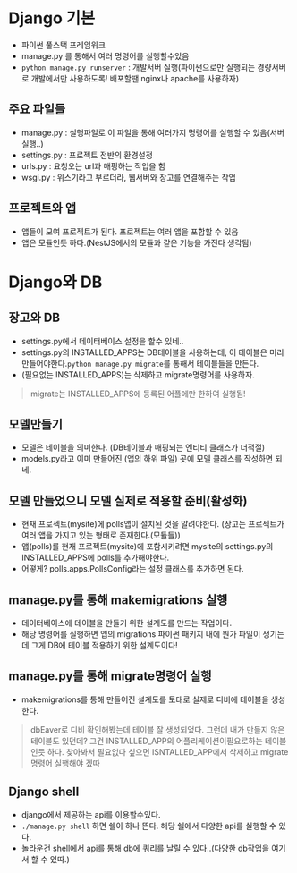 # Django 기본

- 파이썬 풀스택 프레임워크
- manage.py 를 통해서 여러 명령어를 실행할수있음
- `python manage.py runserver` : 개발서버 실행(파이썬으로만 실행되는 경량서버로 개발에서만 사용하도록! 배포할땐 nginx나 apache를 사용하자)

## 주요 파일들

- manage.py : 실행파일로 이 파일을 통해 여러가지 명령어를 실행할 수 있음(서버 실행..)
- settings.py : 프로젝트 전반의 환경설정
- urls.py : 요청오는 url과 매핑하는 작업을 함
- wsgi.py : 위스기라고 부르더라, 웹서버와 장고를 연결해주는 작업

## 프로젝트와 앱
- 앱들이 모여 프로젝트가 된다. 프로젝트는 여러 앱을 포함할 수 있음
- 앱은 모듈인듯 하다.(NestJS에서의 모듈과 같은 기능을 가진다 생각됨)

# Django와 DB

## 장고와 DB
- settings.py에서 데이터베이스 설정을 할수 있네..
- settings.py의 INSTALLED_APPS는 DB테이블을 사용하는데, 이 테이블은 미리 만들어야한다.`python manage.py migrate`를 통해서 테이블들을 만든다.
- (필요없는 INSTALLED_APPS)는 삭제하고 migrate명령어를 사용하자.

> migrate는 INSTALLED_APPS에 등록된 어플에만 한하여 실행됨!

## 모델만들기
- 모델은 테이블을 의미한다. (DB테이블과 매핑되는 엔티티 클래스가 더적절)
- models.py라고 이미 만들어진 (앱의 하위 파일) 곳에 모델 클래스를 작성하면 되네.

## 모델 만들었으니 모델 실제로 적용할 준비(활성화)
- 현재 프로젝트(mysite)에 polls앱이 설치된 것을 알려야한다. (장고는 프로젝트가 여러 앱을 가지고 있는 형태로 존재한다.(모듈들))
- 앱(polls)를 현재 프로젝트(mysite)에 포함시키려면 mysite의 settings.py의 INSTALLED_APPS에 polls를 추가해야한다.
- 어떻게? polls.apps.PollsConfig라는 설정 클래스를 추가하면 된다.

## manage.py를 통해 makemigrations 실행
- 데이터베이스에 테이블을 만들기 위한 설계도를 만드는 작업이다.
- 해당 명령어를 실행하면 앱의 migrations 파이썬 패키지 내에 뭔가 파일이 생기는데 그게 DB에 테이블 적용하기 위한 설계도이다! 

## manage.py를 통해 migrate명령어 실행
- makemigrations를 통해 만들어진 설계도를 토대로 실제로 디비에 테이블을 생성한다.

> dbEaver로 디비 확인해봤는데 테이블 잘 생성되었다. 그런데 내가 만들지 않은 테이블도 있던데? 그건 INSTALLED_APP의 어플리케이션이필요로하는 테이블 인듯 하다. 찾아봐서 필요없다 싶으면 ISNTALLED_APP에서 삭제하고 migrate명령어 실행해야 겠따

## Django shell
- django에서 제공하는 api를 이용할수있다.
- `./manage.py shell` 하면 쉘이 하나 뜬다. 해당 쉘에서 다양한 api를 실행할 수 있다. 
- 놀라운건 shell에서 api를 통해 db에 쿼리를 날릴 수 있다..(다양한 db작업을 여기서 할 수 있따.)